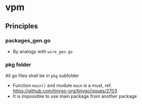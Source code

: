 # vpm

## Principles

### packages_gen.go

- By analogy with `wire_gen.go`

### pkg folder

All go files shall be in `pkg` subfolder

- Function `main()` and module `main` is a must, ref. https://github.com/tinygo-org/tinygo/issues/2703
- It is impossible to use main package from another package

